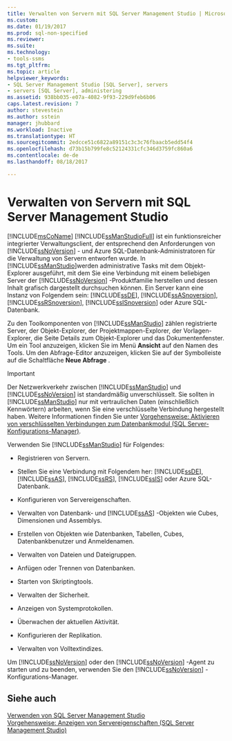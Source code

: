 ```yaml
---
title: Verwalten von Servern mit SQL Server Management Studio | Microsoft-Dokumentation
ms.custom: 
ms.date: 01/19/2017
ms.prod: sql-non-specified
ms.reviewer: 
ms.suite: 
ms.technology:
- tools-ssms
ms.tgt_pltfrm: 
ms.topic: article
helpviewer_keywords:
- SQL Server Management Studio [SQL Server], servers
- servers [SQL Server], administering
ms.assetid: 938bb035-e07a-4082-9f93-229d9feb6b06
caps.latest.revision: 7
author: stevestein
ms.author: sstein
manager: jhubbard
ms.workload: Inactive
ms.translationtype: HT
ms.sourcegitcommit: 2edcce51c6822a89151c3c3c76fbaacb5edd54f4
ms.openlocfilehash: d73b15b799fe8c52124331cfc346d3759fc860a6
ms.contentlocale: de-de
ms.lasthandoff: 08/18/2017

---
```

# <a name="administer-servers-with-sql-server-management-studio"></a>Verwalten von Servern mit SQL Server Management Studio
[!INCLUDE[msCoName](../includes/msconame_md.md)] [!INCLUDE[ssManStudioFull](../includes/ssmanstudiofull_md.md)] ist ein funktionsreicher integrierter Verwaltungsclient, der entsprechend den Anforderungen von [!INCLUDE[ssNoVersion](../includes/ssnoversion_md.md)] - und Azure SQL-Datenbank-Administratoren für die Verwaltung von Servern entworfen wurde. In [!INCLUDE[ssManStudio](../includes/ssmanstudio_md.md)]werden administrative Tasks mit dem Objekt-Explorer ausgeführt, mit dem Sie eine Verbindung mit einem beliebigen Server der [!INCLUDE[ssNoVersion](../includes/ssnoversion_md.md)] -Produktfamilie herstellen und dessen Inhalt grafisch dargestellt durchsuchen können. Ein Server kann eine Instanz von Folgendem sein: [!INCLUDE[ssDE](../includes/ssde_md.md)], [!INCLUDE[ssASnoversion](../includes/ssasnoversion_md.md)], [!INCLUDE[ssRSnoversion](../includes/ssrsnoversion_md.md)], [!INCLUDE[ssISnoversion](../includes/ssisnoversion_md.md)] oder Azure SQL-Datenbank.  
  
Zu den Toolkomponenten von [!INCLUDE[ssManStudio](../includes/ssmanstudio_md.md)] zählen registrierte Server, der Objekt-Explorer, der Projektmappen-Explorer, der Vorlagen-Explorer, die Seite Details zum Objekt-Explorer und das Dokumentenfenster. Um ein Tool anzuzeigen, klicken Sie im Menü **Ansicht** auf den Namen des Tools. Um den Abfrage-Editor anzuzeigen, klicken Sie auf der Symbolleiste auf die Schaltfläche **Neue Abfrage** .  
  
> [!IMPORTANT]  
> Der Netzwerkverkehr zwischen [!INCLUDE[ssManStudio](../includes/ssmanstudio_md.md)] und [!INCLUDE[ssNoVersion](../includes/ssnoversion_md.md)] ist standardmäßig unverschlüsselt. Sie sollten in [!INCLUDE[ssManStudio](../includes/ssmanstudio_md.md)] nur mit vertraulichen Daten (einschließlich Kennwörtern) arbeiten, wenn Sie eine verschlüsselte Verbindung hergestellt haben. Weitere Informationen finden Sie unter [Vorgehensweise: Aktivieren von verschlüsselten Verbindungen zum Datenbankmodul &#40;SQL Server-Konfigurations-Manager&#41;](http://msdn.microsoft.com/en-us/e1e55519-97ec-4404-81ef-881da3b42006).  
  
Verwenden Sie [!INCLUDE[ssManStudio](../includes/ssmanstudio_md.md)] für Folgendes:  
  
-   Registrieren von Servern.  
  
-   Stellen Sie eine Verbindung mit Folgendem her: [!INCLUDE[ssDE](../includes/ssde_md.md)], [!INCLUDE[ssAS](../includes/ssas_md.md)], [!INCLUDE[ssRS](../includes/ssrs_md.md)],  [!INCLUDE[ssIS](../includes/ssis_md.md)] oder Azure SQL-Datenbank.  
  
-   Konfigurieren von Servereigenschaften.  
  
-   Verwalten von Datenbank- und [!INCLUDE[ssAS](../includes/ssas_md.md)] -Objekten wie Cubes, Dimensionen und Assemblys.  
  
-   Erstellen von Objekten wie Datenbanken, Tabellen, Cubes, Datenbankbenutzer und Anmeldenamen.  
  
-   Verwalten von Dateien und Dateigruppen.  
  
-   Anfügen oder Trennen von Datenbanken.  
  
-   Starten von Skriptingtools.  
  
-   Verwalten der Sicherheit.  
  
-   Anzeigen von Systemprotokollen.  
  
-   Überwachen der aktuellen Aktivität.  
  
-   Konfigurieren der Replikation.  
  
-   Verwalten von Volltextindizes.  
  
Um [!INCLUDE[ssNoVersion](../includes/ssnoversion_md.md)] oder den [!INCLUDE[ssNoVersion](../includes/ssnoversion_md.md)] -Agent zu starten und zu beenden, verwenden Sie den [!INCLUDE[ssNoVersion](../includes/ssnoversion_md.md)] -Konfigurations-Manager.  
  
## <a name="see-also"></a>Siehe auch  
[Verwenden von SQL Server Management Studio](../ssms/use-sql-server-management-studio.md)  
[Vorgehensweise: Anzeigen von Servereigenschaften (SQL Server Management Studio)](http://msdn.microsoft.com/en-us/55f3ac04-5626-4ad2-96bd-a1f1b079659d)  
  

